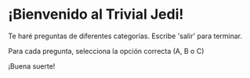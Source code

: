 # ¡Bienvenido al Trivial Jedi!

Te haré preguntas de diferentes categorías.
Escribe 'salir' para terminar.

Para cada pregunta, selecciona la opción correcta (A, B o C)

¡Buena suerte!
